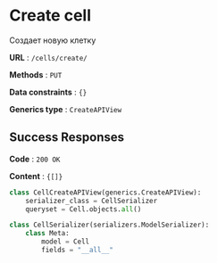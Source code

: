 # Create cell

Создает новую клетку

**URL** : `/cells/create/`

**Methods** : `PUT`

**Data constraints** : `{}`

**Generics type** : `CreateAPIView`

## Success Responses

**Code** : `200 OK`

**Content** : `{[]}`

```python
class CellCreateAPIView(generics.CreateAPIView):
    serializer_class = CellSerializer
    queryset = Cell.objects.all()
```

```python
class CellSerializer(serializers.ModelSerializer):
    class Meta:
        model = Cell
        fields = "__all__"
```